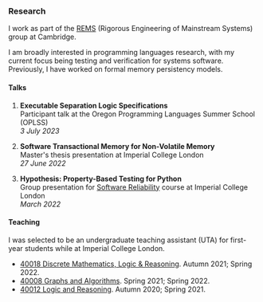 ### Research 

I work as part of the [REMS](https://www.cl.cam.ac.uk/~pes20/rems/) (Rigorous Engineering of Mainstream Systems) group at Cambridge.  

I am broadly interested in programming languages research, with my current focus being testing and verification for systems software. Previously, I have worked on formal memory persistency models.

#### Talks

1. **Executable Separation Logic Specifications**  
 Participant talk at the Oregon Programming Languages Summer School (OPLSS)  
 *3 July 2023*
  
2. **Software Transactional Memory for Non-Volatile Memory**  
 Master's thesis presentation at Imperial College London    
 *27 June 2022*

1. **Hypothesis: Property-Based Testing for Python**  
   Group presentation for [Software Reliability](https://srg.doc.ic.ac.uk/70024/) course at Imperial College London  
   *March 2022*
   

#### Teaching

I was selected to be an undergraduate teaching assistant (UTA) for first-year students while at Imperial College London. 

* [40018 Discrete Mathematics, Logic & Reasoning](http://www.imperial.ac.uk/computing/current-students/courses/40018). Autumn 2021; Spring 2022.
* [40008 Graphs and Algorithms](http://www.imperial.ac.uk/computing/current-students/courses/40008). Spring 2021; Spring 2022.
* [40012 Logic and Reasoning](http://www.imperial.ac.uk/computing/current-students/courses/40012). Autumn 2020; Spring 2021.
